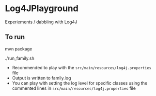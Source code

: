 # Log4JPlayground

Experiements / dabbling with Log4J

## To run

  mvn package

  ./run_family.sh

- Recommended to play with the `src/main/resources/log4j.properties` file
- Output is written to family.log
- You can play with setting the log level for specific classes using the 
  commented lines in `src/main/resources/log4j.properties` file
